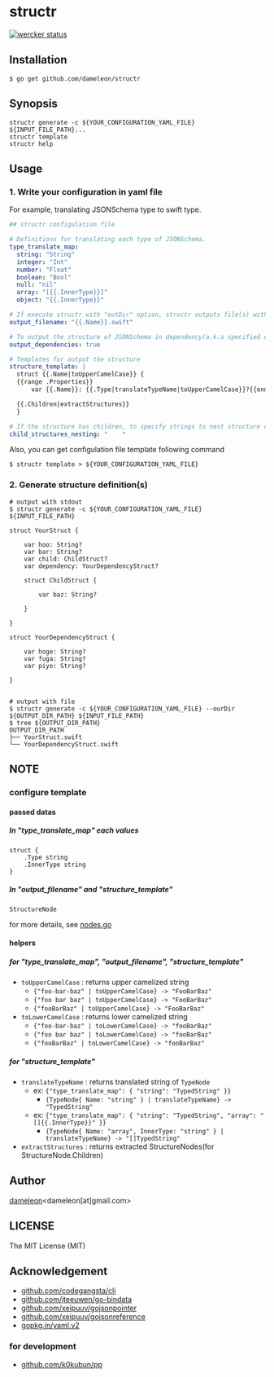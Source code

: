 # structr

[![wercker status](https://app.wercker.com/status/b61410dc565d9d7c6348d926068b5382/s "wercker status")](https://app.wercker.com/project/bykey/b61410dc565d9d7c6348d926068b5382)

## Installation

```shell
$ go get github.com/dameleon/structr
```

## Synopsis

```
structr generate -c ${YOUR_CONFIGURATION_YAML_FILE} ${INPUT_FILE_PATH}...
structr template
structr help
```

## Usage

### 1. Write your configuration in yaml file

For example, translating JSONSchema type to swift type.

```yaml
## structr configulation file

# Definitions for translating each type of JSONSchema.
type_translate_map:
  string: "String"
  integer: "Int"
  number: "Float"
  boolean: "Bool"
  null: "nil"
  array: "[{{.InnerType}}]"
  object: "{{.InnerType}}"

# If execute structr with "outDir" option, structr outputs file(s) with the definition of "output_filename" template.
output_filename: "{{.Name}}.swift"

# To output the structure of JSONSchema in dependency(a.k.a specified of "$ref" key in JSONSchema).
output_dependencies: true

# Templates for output the structure
structure_template: |
  struct {{.Name|toUpperCamelCase}} {
  {{range .Properties}}
      var {{.Name}}: {{.Type|translateTypeName|toUpperCamelCase}}?{{end}}

  {{.Children|extractStructures}}
  }

# If the structure has children, to specify strings to nest structure of children
child_structures_nesting: "    "
```

Also, you can get configulation file template following command

```shell
$ structr template > ${YOUR_CONFIGURATION_YAML_FILE}
```

### 2. Generate structure definition(s)

```shell
# output with stdout
$ structr generate -c ${YOUR_CONFIGURATION_YAML_FILE} ${INPUT_FILE_PATH}

struct YourStruct {

    var hoo: String?   
    var bar: String?  
    var child: ChildStruct?
    var dependency: YourDependencyStruct?

    struct ChildStruct {
    
        var baz: String?

    }

}

struct YourDependencyStruct {

    var hoge: String?
    var fuga: String?
    var piyo: String?

}


# output with file
$ structr generate -c ${YOUR_CONFIGURATION_YAML_FILE} --ourDir ${OUTPUT_DIR_PATH} ${INPUT_FILE_PATH}
$ tree ${OUTPUT_DIR_PATH}
OUTPUT_DIR_PATH
├── YourStruct.swift
└── YourDependencyStruct.swift
```

## NOTE

### configure template

#### passed datas

##### In "type_translate_map" each values

```golang
struct {
    .Type string
    .InnerType string
}
```


##### In "output_filename" and "structure_template"

`StructureNode`

for more details, see [nodes.go](./blob/master/nodes.go)


#### helpers

##### for "type_translate_map", "output_filename", "structure_template"

- `toUpperCamelCase` : returns upper camelized string
    - `{"foo-bar-baz" | toUpperCamelCase} -> "FooBarBaz"`
    - `{"foo bar baz" | toUpperCamelCase} -> "FooBarBaz"`
    - `{"fooBarBaz" | toUpperCamelCase} -> "FooBarBaz"`
- `toLowerCamelCase` : returns lower camelized string
    - `{"foo-bar-baz" | toLowerCamelCase} -> "fooBarBaz"`
    - `{"foo bar baz" | toLowerCamelCase} -> "fooBarBaz"`
    - `{"fooBarBaz" | toLowerCamelCase} -> "fooBarBaz"`

##### for "structure_template"

- `translateTypeName` : returns translated string of `TypeNode`
    - ex: `{"type_translate_map": { "string": "TypedString" }}`
        - `{TypeNode{ Name: "string" } | translateTypeName} -> "TypedString"`
    - ex: `{"type_translate_map": { "string": "TypedString", "array": "[]{{.InnerType}}" }}`
        - `{TypeNode{ Name: "array", InnerType: "string" } | translateTypeName} -> "[]TypedString"`
- `extractStructures` : returns extracted StructureNodes(for StructureNode.Children)


## Author

[dameleon](https://twitter.com/damele0n)<dameleon[at]gmail.com>

## LICENSE

The MIT License (MIT)


## Acknowledgement

- [github.com/codegangsta/cli](https://github.com/codegangsta/cli)
- [github.com/jteeuwen/go-bindata](https://github.com/jteeuwen/go-bindata)
- [github.com/xeipuuv/gojsonpointer](https://github.com/xeipuuv/gojsonpointer)
- [github.com/xeipuuv/gojsonreference](https://github.com/xeipuuv/gojsonreference)
- [gopkg.in/yaml.v2](https://gopkg.in/yaml.v2)

### for development

- [github.com/k0kubun/pp](https://github.com/k0kubun/pp)
